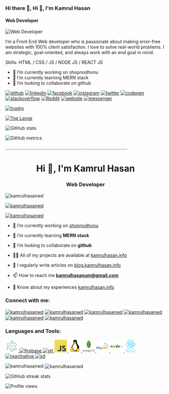 ### Hi there 👋, Hi 👋, I'm Kamrul Hasan
#### Web Developer
![Web Developer](https://scontent.fdac8-1.fna.fbcdn.net/v/t39.30808-6/302248388_611459587400856_4252488178896277720_n.jpg?stp=dst-jpg_p180x540&_nc_cat=103&ccb=1-7&_nc_sid=e3f864&_nc_eui2=AeFLy-VPvItkLNhqhBptsp9O9dY3aoAI9X_11jdqgAj1f9CJ4-ha1AuLW1m-APlBHP5Tyoff1KGpvV1GcCCXY559&_nc_ohc=Uw3HwRAJY9kAX-CEhMi&_nc_ht=scontent.fdac8-1.fna&oh=00_AT-w5soXk3l-Mpj_T48o-V3lWrKBC5OYqsKWrrtxSOafsQ&oe=6329C77E)

I’m a Front End Web developer who is passionate about making error-free websites with 100% client satisfaction. I love to solve real-world problems. I am strategic, goal-oriented, and always work with an end goal in mind.

Skills: HTML / CSS / JS / NODE JS / REACT JS

- 🔭 I’m currently working on shopnodhonu 
- 🌱 I’m currently learning MERN stack 
- 👯 I’m looking to collaborate on github 


[<img src='https://cdn.jsdelivr.net/npm/simple-icons@3.0.1/icons/github.svg' alt='github' height='40'>](https://github.com/kamrulhasanwd)  [<img src='https://cdn.jsdelivr.net/npm/simple-icons@3.0.1/icons/linkedin.svg' alt='linkedin' height='40'>](https://www.linkedin.com/in/kamrulhasanwd/)  [<img src='https://cdn.jsdelivr.net/npm/simple-icons@3.0.1/icons/facebook.svg' alt='facebook' height='40'>](https://www.facebook.com/kamrulhasanwd)  [<img src='https://cdn.jsdelivr.net/npm/simple-icons@3.0.1/icons/instagram.svg' alt='instagram' height='40'>](https://www.instagram.com/kamrulhasanwd/)  [<img src='https://cdn.jsdelivr.net/npm/simple-icons@3.0.1/icons/twitter.svg' alt='twitter' height='40'>](https://twitter.com/kamrulhasanwd)  [<img src='https://cdn.jsdelivr.net/npm/simple-icons@3.0.1/icons/codepen.svg' alt='codepen' height='40'>](https://codepen.io/kamrulhasanwd)  [<img src='https://cdn.jsdelivr.net/npm/simple-icons@3.0.1/icons/stackoverflow.svg' alt='stackoverflow' height='40'>](https://stackoverflow.com/users/kamrulhasanwd)  [<img src='https://cdn.jsdelivr.net/npm/simple-icons@3.0.1/icons/reddit.svg' alt='Reddit' height='40'>](https://www.reddit.com/user/kamrulhasanwd)  [<img src='https://cdn.jsdelivr.net/npm/simple-icons@3.0.1/icons/icloud.svg' alt='website' height='40'>](https://kamrulhasan.info)  [<img src='https://cdn.jsdelivr.net/npm/simple-icons@3.0.1/icons/messenger.svg' alt='messenger' height='40'>](https://m.me/kamrulhasanwd)  

[![trophy](https://github-profile-trophy.vercel.app/?username=kamrulhasanwd)](https://github.com/ryo-ma/github-profile-trophy)

[![Top Langs](https://github-readme-stats.vercel.app/api/top-langs/?username=kamrulhasanwd)](https://github.com/anuraghazra/github-readme-stats)

![GitHub stats](https://github-readme-stats.vercel.app/api?username=kamrulhasanwd&show_icons=true)  

![GitHub metrics](https://metrics.lecoq.io/kamrulhasanwd)  











...............................................................................................
























<h1 align="center">Hi 👋, I'm Kamrul Hasan</h1>
<h3 align="center">Web Developer</h3>

<p align="left"> <img src="https://komarev.com/ghpvc/?username=kamrulhasanwd&label=Profile%20views&color=0e75b6&style=flat" alt="kamrulhasanwd" /> </p>

<p align="left"> <a href="https://github.com/ryo-ma/github-profile-trophy"><img src="https://github-profile-trophy.vercel.app/?username=kamrulhasanwd" alt="kamrulhasanwd" /></a> </p>

<p align="left"> <a href="https://twitter.com/kamrulhasanwd" target="blank"><img src="https://img.shields.io/twitter/follow/kamrulhasanwd?logo=twitter&style=for-the-badge" alt="kamrulhasanwd" /></a> </p>

- 🔭 I’m currently working on [shopnodhonu](https://fb.com/shopnodhonu)

- 🌱 I’m currently learning **MERN stack**

- 👯 I’m looking to collaborate on **github**

- 👨‍💻 All of my projects are available at [kamrulhasan.info](kamrulhasan.info)

- 📝 I regularly write articles on [blog.kamrulhasan.info](blog.kamrulhasan.info)

- 📫 How to reach me **kamrulhasanum@gmail.com**

- 📄 Know about my experiences [kamrulhasan.info](kamrulhasan.info)

<h3 align="left">Connect with me:</h3>
<p align="left">
<a href="https://codepen.io/kamrulhasanwd" target="blank"><img align="center" src="https://raw.githubusercontent.com/rahuldkjain/github-profile-readme-generator/master/src/images/icons/Social/codepen.svg" alt="kamrulhasanwd" height="30" width="40" /></a>
<a href="https://twitter.com/kamrulhasanwd" target="blank"><img align="center" src="https://raw.githubusercontent.com/rahuldkjain/github-profile-readme-generator/master/src/images/icons/Social/twitter.svg" alt="kamrulhasanwd" height="30" width="40" /></a>
<a href="https://linkedin.com/in/kamrulhasanwd" target="blank"><img align="center" src="https://raw.githubusercontent.com/rahuldkjain/github-profile-readme-generator/master/src/images/icons/Social/linked-in-alt.svg" alt="kamrulhasanwd" height="30" width="40" /></a>
<a href="https://stackoverflow.com/users/kamrulhasanwd" target="blank"><img align="center" src="https://raw.githubusercontent.com/rahuldkjain/github-profile-readme-generator/master/src/images/icons/Social/stack-overflow.svg" alt="kamrulhasanwd" height="30" width="40" /></a>
<a href="https://fb.com/kamrulhasanwd" target="blank"><img align="center" src="https://raw.githubusercontent.com/rahuldkjain/github-profile-readme-generator/master/src/images/icons/Social/facebook.svg" alt="kamrulhasanwd" height="30" width="40" /></a>
<a href="https://instagram.com/kamrulhasanwd" target="blank"><img align="center" src="https://raw.githubusercontent.com/rahuldkjain/github-profile-readme-generator/master/src/images/icons/Social/instagram.svg" alt="kamrulhasanwd" height="30" width="40" /></a>
</p>

<h3 align="left">Languages and Tools:</h3>
<p align="left"> <a href="https://www.electronjs.org" target="_blank" rel="noreferrer"> <img src="https://raw.githubusercontent.com/devicons/devicon/master/icons/electron/electron-original.svg" alt="electron" width="40" height="40"/> </a> <a href="https://firebase.google.com/" target="_blank" rel="noreferrer"> <img src="https://www.vectorlogo.zone/logos/firebase/firebase-icon.svg" alt="firebase" width="40" height="40"/> </a> <a href="https://git-scm.com/" target="_blank" rel="noreferrer"> <img src="https://www.vectorlogo.zone/logos/git-scm/git-scm-icon.svg" alt="git" width="40" height="40"/> </a> <a href="https://developer.mozilla.org/en-US/docs/Web/JavaScript" target="_blank" rel="noreferrer"> <img src="https://raw.githubusercontent.com/devicons/devicon/master/icons/javascript/javascript-original.svg" alt="javascript" width="40" height="40"/> </a> <a href="https://www.linux.org/" target="_blank" rel="noreferrer"> <img src="https://raw.githubusercontent.com/devicons/devicon/master/icons/linux/linux-original.svg" alt="linux" width="40" height="40"/> </a> <a href="https://www.mongodb.com/" target="_blank" rel="noreferrer"> <img src="https://raw.githubusercontent.com/devicons/devicon/master/icons/mongodb/mongodb-original-wordmark.svg" alt="mongodb" width="40" height="40"/> </a> <a href="https://www.mysql.com/" target="_blank" rel="noreferrer"> <img src="https://raw.githubusercontent.com/devicons/devicon/master/icons/mysql/mysql-original-wordmark.svg" alt="mysql" width="40" height="40"/> </a> <a href="https://nodejs.org" target="_blank" rel="noreferrer"> <img src="https://raw.githubusercontent.com/devicons/devicon/master/icons/nodejs/nodejs-original-wordmark.svg" alt="nodejs" width="40" height="40"/> </a> <a href="https://reactjs.org/" target="_blank" rel="noreferrer"> <img src="https://raw.githubusercontent.com/devicons/devicon/master/icons/react/react-original-wordmark.svg" alt="react" width="40" height="40"/> </a> <a href="https://reactnative.dev/" target="_blank" rel="noreferrer"> <img src="https://reactnative.dev/img/header_logo.svg" alt="reactnative" width="40" height="40"/> </a> <a href="https://www.adobe.com/products/xd.html" target="_blank" rel="noreferrer"> <img src="https://cdn.worldvectorlogo.com/logos/adobe-xd.svg" alt="xd" width="40" height="40"/> </a> </p>

<p><img align="left" src="https://github-readme-stats.vercel.app/api/top-langs?username=kamrulhasanwd&show_icons=true&locale=en&layout=compact" alt="kamrulhasanwd" /></p>

<p>&nbsp;<img align="center" src="https://github-readme-stats.vercel.app/api?username=kamrulhasanwd&show_icons=true&locale=en" alt="kamrulhasanwd" /></p>

![GitHub streak stats](https://github-readme-streak-stats.herokuapp.com/?user=kamrulhasanwd)  

![Profile views](https://gpvc.arturio.dev/kamrulhasanwd)  
